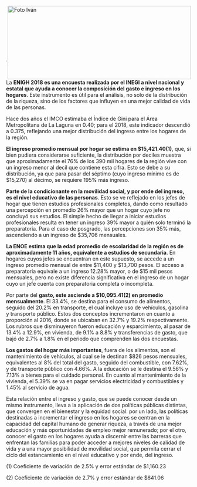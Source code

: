 <p>
   <a title="ir a Otras Publicaciones" href="http://www.trcimplan.gob.mx/autores/ivan-de-luna-aldape.html"><img class="img-responsive contenido-imagen" src="../imagenes/128/lic-ivan-de-luna-aldape-top2.png" align="right" alt="Foto Iván" width="500" height="200"></a>
</p>

</br></br></br></br></br></br></br></br>

---

La **ENIGH 2018 es una encuesta realizada por el INEGI a nivel nacional y estatal que ayuda a conocer la composición del gasto e ingreso en los hogares**. Este instrumento es útil para el análisis, no solo de la distribución de la riqueza, sino de los factores que influyen en una mejor calidad de vida de las personas.

Hace dos años el IMCO estimaba el Índice de Gini para el Área Metropolitana de La Laguna en 0.40; para el 2018, este indicador descendió a 0.375, reflejando una mejor distribución del ingreso entre los hogares de la región.

**El ingreso promedio mensual por hogar se estima en $15,421.40(1)**, que, si bien pudiera considerarse suficiente, la distribución por deciles muestra que aproximadamente el 76% de los 390 mil hogares de la región vive con un ingreso menor al decil que contiene esta cifra. Esto se debe a su distribución, ya que para pasar del séptimo (cuyo ingreso mínimo es de $15,270) al décimo, se requiere 195% más ingreso.

**Parte de la condicionante en la movilidad social, y por ende del ingreso, es el nivel educativo de las personas**. Esto se ve reflejado en los jefes de hogar que tienen estudios profesionales completos, dando como resultado una percepción en promedio 26% mayor que un hogar cuyo jefe no concluyó sus estudios. El simple hecho de llegar a iniciar estudios profesionales resulta en tener un ingreso 39% mayor a quién solo terminó la preparatoria. Para el caso de posgrado, las percepciones son 35% más, ascendiendo a un ingreso de $35,706 mensuales.

**La ENOE estima que la edad promedio de escolaridad de la región es de aproximadamente 11 años, equivalente a estudios de secundaria**. En hogares cuyos jefes se encuentran en este supuesto, se accede a un ingreso promedio mensual de entre $11,400 y $13,700 pesos. El acceso a preparatoria equivale a un ingreso 12.28% mayor, o de $15 mil pesos mensuales, pero no existe diferencia significativa en el ingreso de un hogar cuyo un jefe cuenta con preparatoria completa o incompleta.

Por parte del **gasto, este asciende a $10,095.41(2) en promedio mensualmente**. El 33.4%, se destina para el consumo de alimentos, seguido del 20.2% en transporte, el cual incluye uso de vehículos, gasolina y transporte público. Estos dos conceptos incrementaron en cuanto a proporción al 2016, donde se ubicaban en 32.7% y 19.2% respectivamente. Los rubros que disminuyeron fueron educación y esparcimiento, al pasar de 13.4% a 12.9%, en vivienda, de 9.1% a 8.8% y transferencias de gasto, que bajó de 2.7% a 1.8% en el periodo que comprenden las dos encuestas.

**Los gastos del hogar más importantes**, fuera de los alimentos, son el mantenimiento de vehículos, al cual se le destinan $826 pesos mensuales, equivalentes al 8% del total del gasto, seguido del combustible, con 7.62%, y de transporte público con 4.66%. A la educación se le destina el 9.56% y 7.13% a bienes para el cuidado personal. En cuanto al mantenimiento de la vivienda, el 5.39% se va en pagar servicios electricidad y combustibles y 1.45% al servicio de agua.

Esta relación entre el ingreso y gasto, que se puede conocer desde un mismo instrumento, lleva a la aplicación de dos políticas públicas distintas, que convergen en el bienestar y la equidad social: por un lado, las políticas destinadas a incrementar el ingreso en los hogares se centran en la capacidad del capital humano de generar riqueza, a través de una mejor educación y más oportunidades de empleo mejor remunerado; por el otro, conocer el gasto en los hogares ayuda a discernir entre las barreras que enfrentan las familias para poder acceder a mejores niveles de calidad de vida y a una mayor posibilidad de movilidad social, que permita cerrar el ciclo del estancamiento en el nivel educativo y por ende, del ingreso.

(1) Coeficiente de variación de 2.5% y error estándar de $1,160.23

(2) Coeficiente de variación de 2.7% y error estándar de $841.06
